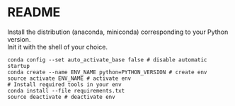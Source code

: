 # README

Install the distribution (anaconda, miniconda) corresponding to your Python version.  
Init it with the shell of your choice.

```
conda config --set auto_activate_base false # disable automatic startup
conda create --name ENV_NAME python=PYTHON_VERSION # create env
source activate ENV_NAME # activate env
# Install required tools in your env
conda install --file requirements.txt
source deactivate # deactivate env
```
